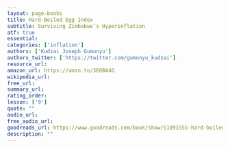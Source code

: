 ```yaml
---
layout: page-books
title: Hard-Boiled Egg Index
subtitle: Surviving Zimbabwe’s Hyperinflation
atf: true
essential: 
categories: ['inflation']
authors: ['Kudzai Joseph Gumunyu']
authors_twitter: ['https://twitter.com/gumunyu_kudzai']
resource_url: 
amazon_url: https://amzn.to/3EOBA4G
wikipedia_url: 
free_url: 
summary_url: 
rating_order: 
lesson: ['9']
quote: ""
audio_url: 
free_audio_url: 
goodreads_url: https://www.goodreads.com/book/show/51091555-hard-boiled-egg-index
description: ""
---
```

